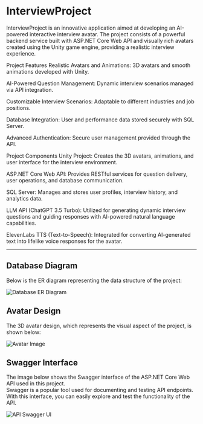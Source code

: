 # InterviewProject

InterviewProject is an innovative application aimed at developing an AI-powered interactive interview avatar.
The project consists of a powerful backend service built with ASP.NET Core Web API and visually rich avatars created using the Unity game engine, providing a realistic interview experience.

Project Features
Realistic Avatars and Animations: 3D avatars and smooth animations developed with Unity.

AI-Powered Question Management: Dynamic interview scenarios managed via API integration.

Customizable Interview Scenarios: Adaptable to different industries and job positions.

Database Integration: User and performance data stored securely with SQL Server.

Advanced Authentication: Secure user management provided through the API.

Project Components
Unity Project: Creates the 3D avatars, animations, and user interface for the interview environment.

ASP.NET Core Web API: Provides RESTful services for question delivery, user operations, and database communication.

SQL Server: Manages and stores user profiles, interview history, and analytics data.

LLM API (ChatGPT 3.5 Turbo): Utilized for generating dynamic interview questions and guiding responses with AI-powered natural language capabilities.

ElevenLabs TTS (Text-to-Speech): Integrated for converting AI-generated text into lifelike voice responses for the avatar.



---

## Database Diagram  
Below is the ER diagram representing the data structure of the project:

![Database ER Diagram](images/database_er_diagram.png)

## Avatar Design  
The 3D avatar design, which represents the visual aspect of the project, is shown below:

![Avatar Image](images/avatar.png)

## Swagger Interface  
The image below shows the Swagger interface of the ASP.NET Core Web API used in this project.  
Swagger is a popular tool used for documenting and testing API endpoints.  
With this interface, you can easily explore and test the functionality of the API.
  
![API Swagger UI](images/api.png)



